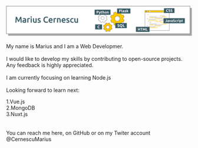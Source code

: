 ![GitHub Logo](/banner/Banner_Github.png)
</br> </br>
My name is Marius and I am a Web Developmer.</br>
</br>
I would like to develop my skills by contributing to open-source projects. Any feedback is highly appreciated.</br>
</br>
I am currently focusing on learning Node.js</br></br>
Looking forward to learn next:</br>

1.Vue.js</br>
2.MongoDB</br>
3.Nuxt.js</br>
</br></br>
You can reach me here, on GitHub or on my Twiter account @CernescuMarius</br>
<!--
**mariuscernescu/mariuscernescu** is a ✨ _special_ ✨ repository because its `README.md` (this file) appears on your GitHub profile.

Here are some ideas to get you started:

- 🔭 I’m currently working on ...
- 🌱 I’m currently learning ...
- 👯 I’m looking to collaborate on ...
- 🤔 I’m looking for help with ...
- 💬 Ask me about ...
- 📫 How to reach me: ...
- 😄 Pronouns: ...
- ⚡ Fun fact: ...
-->
